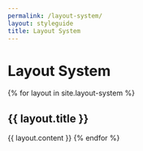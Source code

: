 ```yaml
---
permalink: /layout-system/
layout: styleguide
title: Layout System
---
```


# Layout System

{% for layout in site.layout-system %}
## {{ layout.title }}

{{ layout.content }}
{% endfor %}
